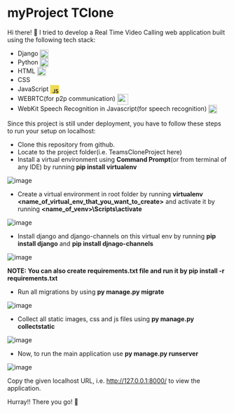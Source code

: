 # myProject TClone
Hi there! 👋
I tried to develop a Real Time Video Calling web application built using the following tech stack:

- Django  <img src="https://alternative.me/media/256/django-icon-2jqi6c39eg9fnfmv-c.png" width=20px height=20px align=center>
- Python <img src="https://tse3.mm.bing.net/th?id=OIP.CYpqc79M1jl94xw__TzDiQHaHa&pid=Api&P=0&w=300&h=300" width=20px height=20px align=center>
- HTML <img src="https://maxcdn.icons8.com/Share/icon/Logos/html_51600.png" width=20px height=20px align=center>
- CSS <img src="https://3.bp.blogspot.com/-oRSUw_TmO9o/XIb61m88fcI/AAAAAAAAIq0/vnxl2zzsXEQsnHI2fH4GjKu_ZT0urRo4wCK4BGAYYCw/s1600/icon%2Bcss%2B3.png" width=15px height=20px align=center>
- JavaScript <img src="https://raw.githubusercontent.com/voodootikigod/logo.js/master/js.png" width=20px height=20px align=center>
- WEBRTC(for p2p communication) <img src="https://styles.redditmedia.com/t5_2unw6/styles/communityIcon_3qc66h3yt5u01.png" width=25px height=25px align=center>
- WebKit Speech Recognition in Javascript(for speech recognition) <img src="https://tse2.mm.bing.net/th?id=OIP.EOx8l0t1OjD-kFXG-skywQAAAA&pid=Api&P=0&w=300&h=300" width=20px height=20px align=center>

Since this project is still under deployment, you have to follow these steps to run your setup on localhost:

- Clone this repository from github.
- Locate to the project folder(i.e. TeamsCloneProject here)
- Install a virtual environment using **Command Prompt**(or from terminal of any IDE) by running **pip install virtualenv**

![image](https://user-images.githubusercontent.com/85979410/125254202-df988600-e317-11eb-870f-10ea117024b3.png)

- Create a virtual environment in root folder by running **virtualenv  <name_of_virtual_env_that_you_want_to_create>** and activate it by running **<name_of_venv>\Scripts\activate**

![image](https://user-images.githubusercontent.com/85979410/125254801-706f6180-e318-11eb-868d-2de7fe68dbdc.png)

- Install django and django-channels on this virtual env by running **pip install django** and **pip install djnago-channels**

![image](https://user-images.githubusercontent.com/85979410/125255215-d2c86200-e318-11eb-983a-50887b3107e4.png)

**NOTE: You can also create requirements.txt file and run it by pip install -r requirements.txt**

- Run all migrations by using **py manage.py migrate**

![image](https://user-images.githubusercontent.com/85979410/125255508-233fbf80-e319-11eb-8d4e-d654291a5638.png)

- Collect all static images, css and js files using **py manage.py collectstatic**

![image](https://user-images.githubusercontent.com/85979410/125255621-41a5bb00-e319-11eb-9ca9-364d55a59371.png)

- Now, to run the main application use **py manage.py runserver**

![image](https://user-images.githubusercontent.com/85979410/125255726-5b470280-e319-11eb-83b3-375a1ab66a8c.png)

Copy the given localhost URL, i.e. http://127.0.0.1:8000/ to view the application.

Hurray!! There you go! 🥳
